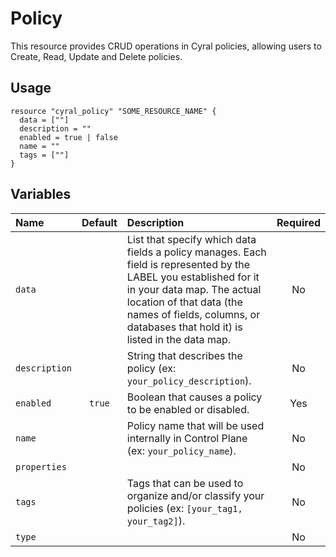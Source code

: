 # Policy

This resource provides CRUD operations in Cyral policies, allowing users to Create, Read, Update and Delete policies.

## Usage

```hcl
resource "cyral_policy" "SOME_RESOURCE_NAME" {
  data = [""]
  description = ""
  enabled = true | false
  name = ""
  tags = [""]
}
```

## Variables

|  Name           |  Default  |  Description                                                                         | Required |
|:----------------|:---------:|:-------------------------------------------------------------------------------------|:--------:|
| `data`         |           | List that specify which data fields a policy manages. Each field is represented by the LABEL you established for it in your data map. The actual location of that data (the names of fields, columns, or databases that hold it) is listed in the data map.                   | No     |
| `description`  |           | String that describes the policy (ex: `your_policy_description`).  | No      |
| `enabled`      | `true`      | Boolean that causes a policy to be enabled or disabled.  | Yes      |
| `name`         |     | Policy name that will be used internally in Control Plane (ex: `your_policy_name`).   | No      |
| `properties`   |           |   | No      |
| `tags`         |           | Tags that can be used to organize and/or classify your policies (ex: `[your_tag1, your_tag2]`).  | No      |
| `type`         |           |   | No      |


